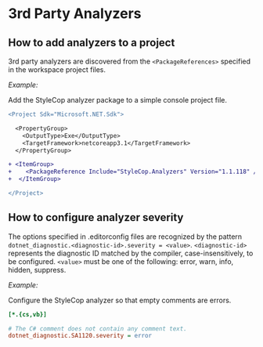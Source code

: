 # 3rd Party Analyzers

## How to add analyzers to a project

3rd party analyzers are discovered from the `<PackageReferences>` specified in the workspace project files.

*Example:*

Add the StyleCop analyzer package to a simple console project file.

```diff
<Project Sdk="Microsoft.NET.Sdk">

  <PropertyGroup>
    <OutputType>Exe</OutputType>
    <TargetFramework>netcoreapp3.1</TargetFramework>
  </PropertyGroup>

+ <ItemGroup>
+    <PackageReference Include="StyleCop.Analyzers" Version="1.1.118" />
+  </ItemGroup>

</Project>
```

## How to configure analyzer severity

The options specified in .editorconfig files are recognized by the pattern `dotnet_diagnostic.<diagnostic-id>.severity = <value>`. `<diagnostic-id>` represents the diagnostic ID matched by the compiler, case-insensitively, to be configured. `<value>` must be one of the following: error, warn, info, hidden, suppress.

*Example:*

Configure the StyleCop analyzer so that empty comments are errors.

```ini
[*.{cs,vb}]

# The C# comment does not contain any comment text.
dotnet_diagnostic.SA1120.severity = error
```